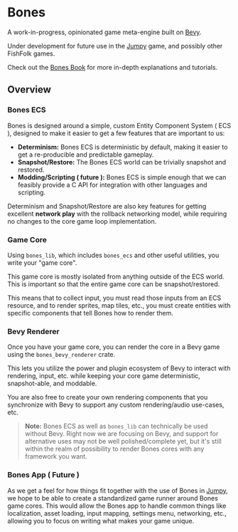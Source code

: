 # Bones

A work-in-progress, opinionated game meta-engine built on [Bevy].

Under development for future use in the [Jumpy] game, and possibly other FishFolk games.

Check out the [Bones Book][book] for more in-depth explanations and tutorials.

[book]: https://fishfolk.github.io/bones/
[bevy]: https://bevyengine.org
[jumpy]: https://github.com/fishfolk/jumpy

## Overview

### Bones ECS

Bones is designed around a simple, custom Entity Component System ( ECS ), designed to make it easier to get a few features that are important to us:

- **Determinism:** Bones ECS is deterministic by default, making it easier to get a re-producible and predictable gameplay.
- **Snapshot/Restore:** The Bones ECS world can be trivially snapshot and restored.
- **Modding/Scripting ( future ):** Bones ECS is simple enough that we can feasibly provide a C API for integration with other languages and scripting.

Determinism and Snapshot/Restore are also key features for getting excellent **network play** with the rollback networking model, while requiring no changes to the core game loop implementation.

### Game Core

Using `bones_lib`, which includes `bones_ecs` and other useful utilities, you write your "game core".

This game core is mostly isolated from anything outside of the ECS world. This is important so that the entire game core can be snapshot/restored.

This means that to collect input, you must read those inputs from an ECS resource, and to render sprites, map tiles, etc., you must create entities with specific components that tell Bones how to render them.

### Bevy Renderer

Once you have your game core, you can render the core in a Bevy game using the `bones_bevy_renderer` crate.

This lets you utilize the power and plugin ecosystem of Bevy to interact with rendering, input, etc. while keeping your core game deterministic, snapshot-able, and moddable.

You are also free to create your own rendering components that you synchronize with Bevy to support any custom rendering/audio use-cases, etc.

> **Note:** Bones ECS as well as `bones_lib` can technically be used without Bevy. Right now we are focusing on Bevy, and support for alternative uses may not be well polished/complete yet, but it's still within the realm of possibility to render Bones cores with any framework you want.

### Bones App ( Future )

As we get a feel for how things fit together with the use of Bones in [Jumpy], we hope to be able to create a standardized game runner around Bones game cores. This would allow the Bones app to handle common things like localization, asset loading, input mapping, settings menu, networking, etc., allowing you to focus on writing what makes your game unique.
